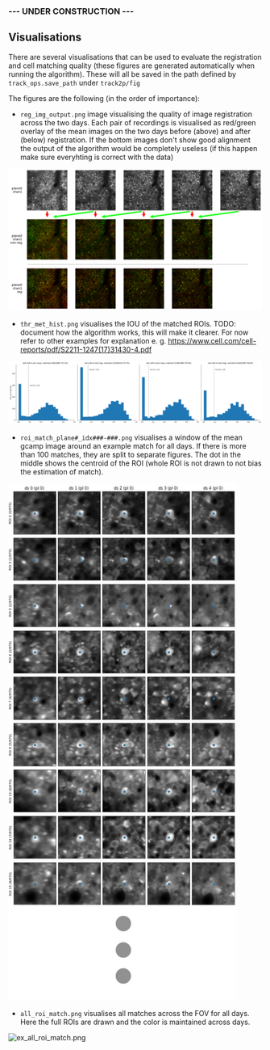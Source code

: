 ### --- UNDER CONSTRUCTION ---

## Visualisations

There are several visualisations that can be used to evaluate the registration and cell matching quality (these figures are generated automatically when running the algorithm). These will all be saved in the path defined by `track_ops.save_path` under `track2p/fig`

The figures are the following (in the order of importance):

- `reg_img_output.png` image visualising the quality of image registration across the two days. Each pair of recordings is visualised as red/green overlay of the mean images on the two days before (above) and after (below) registration. If the bottom images don't show good alignment the output of the algorithm would be completely useless (if this happen make sure everyhting is correct with the data)

![ex_reg_img_output.png](media/plots/ex_reg_img_output.png)

- `thr_met_hist.png` visualises the IOU of the matched ROIs. TODO: document how the algorithm works, this will make it clearer. For now refer to other examples for explanation e. g. https://www.cell.com/cell-reports/pdf/S2211-1247(17)31430-4.pdf

![ex_thr_met_hist.png](media/plots/ex_thr_met_hist.png)

- `roi_match_plane#_idx###-###.png` visualises a window of the mean gcamp image around an example match for all days. If there is more than 100 matches, they are split to separate figures. The dot in the middle shows the centroid of the ROI (whole ROI is not drawn to not bias the estimation of match).

![ex_roi_match.png](media/plots/ex_roi_match.png)

- `all_roi_match.png` visualises all matches across the FOV for all days. Here the full ROIs are drawn and the color is maintained across days.

![ex_all_roi_match.png](media/plots/ex_all_roi_match.png)
